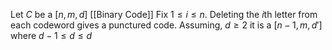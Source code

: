 Let $C$ be a $[n,m,d]$ [[Binary Code]]
Fix $1\leq i\leq n$. Deleting the $i$th letter from each codeword gives a punctured code.
Assuming, $d\geq 2$ it is a $[n-1,m,d']$ where $d-1\leq d\leq d$